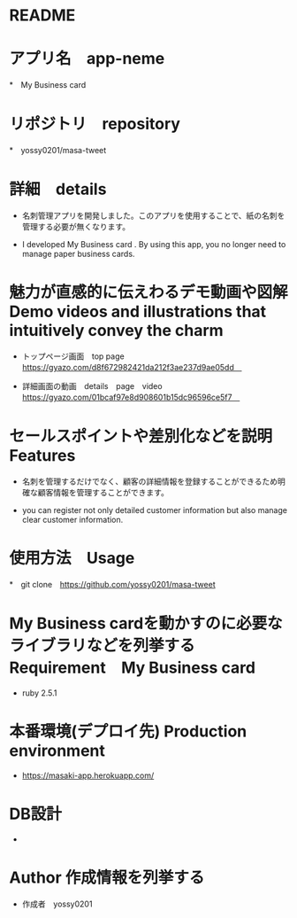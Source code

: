 # README

# アプリ名　app-neme 

*　My Business card　

# リポジトリ　repository 

*　yossy0201/masa-tweet
 
# 詳細　details

* 名刺管理アプリを開発しました。このアプリを使用することで、紙の名刺を管理する必要が無くなります。

* I developed My Business card . By using this app, you no longer need to manage paper business cards.
 
# 魅力が直感的に伝えわるデモ動画や図解　Demo videos and illustrations that intuitively convey the charm

* トップページ画面　top page
  https://gyazo.com/d8f672982421da212f3ae237d9ae05dd　

* 詳細画面の動画　details　page　video
  https://gyazo.com/01bcaf97e8d908601b15dc96596ce5f7　

# セールスポイントや差別化などを説明　Features

* 名刺を管理するだけでなく、顧客の詳細情報を登録することができるため明確な顧客情報を管理することができます。

* you can register not only detailed customer information but also manage clear customer information.

# 使用方法　Usage

*　git clone　https://github.com/yossy0201/masa-tweet
 
# My Business cardを動かすのに必要なライブラリなどを列挙する Requirement　My Business card
 
* ruby 2.5.1

# 本番環境(デプロイ先) Production environment

* https://masaki-app.herokuapp.com/

# DB設計

*
 
# Author 作成情報を列挙する
 
* 作成者　yossy0201
